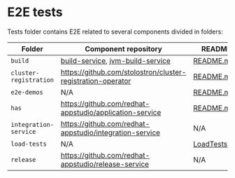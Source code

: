 # E2E tests

Tests folder contains E2E related to several components divided in folders:

| Folder | Component repository | README | Note |
|---|---|---|---|
| `build` | [build-service](https://github.com/redhat-appstudio/build-service), [jvm-build-service](https://github.com/redhat-appstudio/jvm-build-service) | [README.md](/tests/build/README.md) | |
| `cluster-registration` | https://github.com/stolostron/cluster-registration-operator | [README.md](/tests/cluster-registration/README.md)  |  |
| `e2e-demos` | N/A | [README.md](/tests/e2e-demos/README.md) | |
| `has` | https://github.com/redhat-appstudio/application-service | [README.md](/tests/has/README.md) | |
| `integration-service` | https://github.com/redhat-appstudio/integration-service | N/A |  |
| `load-tests` | N/A | [LoadTests.md](/docs/LoadTests.md) |  |
| `release` | https://github.com/redhat-appstudio/release-service | N/A |  |
